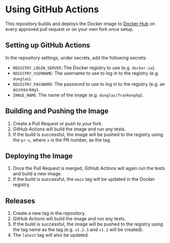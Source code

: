 # Using GitHub Actions

This repository builds and deploys the Docker image to [Docker Hub](https://hub.docker.com/r/dunglas/frankenphp) on
every approved pull request or on your own fork once setup.

## Setting up GitHub Actions

In the repository settings, under secrets, add the following secrets:

- `REGISTRY_LOGIN_SERVER`: The Docker registry to use (e.g. `docker.io`).
- `REGISTRY_USERNAME`: The username to use to log in to the registry (e.g. `dunglas`).
- `REGISTRY_PASSWORD`: The password to use to log in to the registry (e.g. an access key).
- `IMAGE_NAME`: The name of the image (e.g. `dunglas/frankenphp`).

## Building and Pushing the Image

1. Create a Pull Request or push to your fork.
2. GitHub Actions will build the image and run any tests.
3. If the build is successful, the image will be pushed to the registry using the `pr-x`, where `x` is the PR number, as the tag.

## Deploying the Image

1. Once the Pull Request is merged, GitHub Actions will again run the tests and build a new image.
2. If the build is successful, the `main` tag will be updated in the Docker registry.

## Releases

1. Create a new tag in the repository.
2. GitHub Actions will build the image and run any tests.
3. If the build is successful, the image will be pushed to the registry using the tag name as the tag (e.g. `v1.2.3` and `v1.2` will be created).
4. The `latest` tag will also be updated.
